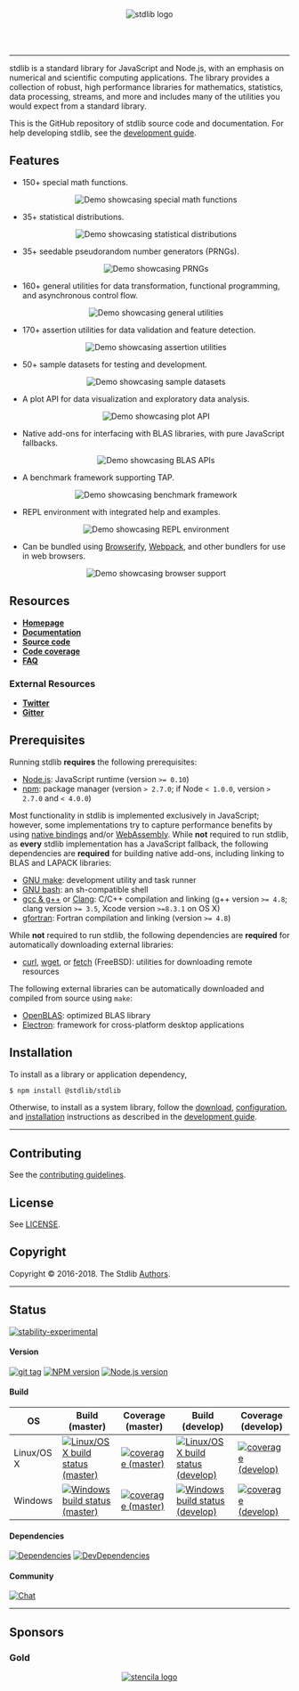 <!-- lint disable first-heading-level -->

<!-- Section to include assets such as the project logo, etc. Make sure to keep an empty line after the `section` element and another before the `/section` close. -->

<section class="banner">
    <div class="image" align="center">
        <br>
        <br>
        <img src="https://cdn.rawgit.com/stdlib-js/stdlib/9f7d30f089ecc458a8b836a75afab75caf5c0b36/docs/assets/logo_banner.svg" alt="stdlib logo">
        <br>
        <br>
        <br>
        <br>
    </div>
</section>

<!-- /.banner -->

* * *

<!-- Section to include introductory text. Make sure to keep an empty line after the intro `section` element and another before the `/section` close. -->

<section class="intro">

stdlib is a standard library for JavaScript and Node.js, with an emphasis on numerical and scientific computing applications. The library provides a collection of robust, high performance libraries for mathematics, statistics, data processing, streams, and more and includes many of the utilities you would expect from a standard library.

This is the GitHub repository of stdlib source code and documentation. For help developing stdlib, see the [development guide][stdlib-development].

## Features

-   150+ special math functions.

    <div class="image" align="center">
        <img src="https://cdn.rawgit.com/stdlib-js/stdlib/5c02c2975fc3542a4c5bc9bea67e9d4a0a3331a9/docs/assets/readme/base_special_math.gif" alt="Demo showcasing special math functions">
    </div>

-   35+ statistical distributions.

    <div class="image" align="center">
        <img src="https://cdn.rawgit.com/stdlib-js/stdlib/992f297dd8976eec53f662fa71a60985bd4ed339/docs/assets/readme/base_dists.gif" alt="Demo showcasing statistical distributions">
    </div>

-   35+ seedable pseudorandom number generators (PRNGs).

    <div class="image" align="center">
        <img src="https://cdn.rawgit.com/stdlib-js/stdlib/604585afe70f33f419a43d891f73c484b0a21126/docs/assets/readme/base_prngs.gif" alt="Demo showcasing PRNGs">
    </div>

-   160+ general utilities for data transformation, functional programming, and asynchronous control flow.

    <div class="image" align="center">
        <img src="https://cdn.rawgit.com/stdlib-js/stdlib/e6eeea31e49d6db1b6f57ae59d2988d4b427e285/docs/assets/readme/utils.png" alt="Demo showcasing general utilities">
    </div>

-   170+ assertion utilities for data validation and feature detection.

    <div class="image" align="center">
        <img src="https://cdn.rawgit.com/stdlib-js/stdlib/6970c8b4eb546a10712734d225c15863db9b2c92/docs/assets/readme/assert.png" alt="Demo showcasing assertion utilities">
    </div>

-   50+ sample datasets for testing and development.

    <div class="image" align="center">
        <img src="https://cdn.rawgit.com/stdlib-js/stdlib/cd0ec30ed9ecc776e30bd9c85d08d46c614c51c2/docs/assets/readme/datasets.gif" alt="Demo showcasing sample datasets">
    </div>

-   A plot API for data visualization and exploratory data analysis.

    <div class="image" align="center">
        <img src="https://cdn.rawgit.com/stdlib-js/stdlib/ae071998112225a6fb921605565ff767bc854c49/docs/assets/readme/plot.gif" alt="Demo showcasing plot API">
    </div>

-   Native add-ons for interfacing with BLAS libraries, with pure JavaScript fallbacks.

    <div class="image" align="center">
        <img src="https://cdn.rawgit.com/stdlib-js/stdlib/efede6af3ef957da08838903b0558441263adf85/docs/assets/readme/base_blas.png" alt="Demo showcasing BLAS APIs">
    </div>

-   A benchmark framework supporting TAP.

    <div class="image" align="center">
        <img src="https://cdn.rawgit.com/stdlib-js/stdlib/4833049f8d1895585bd51ec6fa97b8ca0d37c6fb/docs/assets/readme/benchmark.gif" alt="Demo showcasing benchmark framework">
    </div>

-   REPL environment with integrated help and examples.

    <div class="image" align="center">
        <img src="https://cdn.rawgit.com/stdlib-js/stdlib/3864ae6f86bbc215956c0e667d82d49a6eaca780/docs/assets/readme/repl.gif" alt="Demo showcasing REPL environment">
    </div>

-   Can be bundled using [Browserify][browserify], [Webpack][webpack], and other bundlers for use in web browsers.

    <div class="image" align="center">
        <img src="https://cdn.rawgit.com/stdlib-js/stdlib/e54894a93697653dda22d11cd0aec1ccb292b7b8/docs/assets/readme/bundled.png" alt="Demo showcasing browser support">
    </div>

## Resources

-   [**Homepage**][stdlib-homepage]
-   [**Documentation**][stdlib-documentation]
-   [**Source code**][stdlib-source]
-   [**Code coverage**][stdlib-code-coverage]
-   [**FAQ**][stdlib-faq]

### External Resources

-   [**Twitter**][stdlib-twitter]
-   [**Gitter**][stdlib-gitter]

## Prerequisites

Running stdlib **requires** the following prerequisites:

-   [Node.js][node-js]: JavaScript runtime (version `>= 0.10`)
-   [npm][npm]: package manager (version `> 2.7.0`; if Node `< 1.0.0`, version `> 2.7.0` and `< 4.0.0`)

Most functionality in stdlib is implemented exclusively in JavaScript; however, some implementations try to capture performance benefits by using [native bindings][node-js-add-ons] and/or [WebAssembly][webassembly]. While **not** required to run stdlib, as **every** stdlib implementation has a JavaScript fallback, the following dependencies are **required** for building native add-ons, including linking to BLAS and LAPACK libraries:

-   [GNU make][make]: development utility and task runner
-   [GNU bash][bash]: an sh-compatible shell
-   [gcc & g++][gcc] or [Clang][clang]: C/C++ compilation and linking (g++ version `>= 4.8`; clang version `>= 3.5`, Xcode version `>=8.3.1` on OS X)
-   [gfortran][gfortran]: Fortran compilation and linking (version `>= 4.8`)

While **not** required to run stdlib, the following dependencies are **required** for automatically downloading external libraries:

-   [curl][curl], [wget][wget], or [fetch][fetch] (FreeBSD): utilities for downloading remote resources

The following external libraries can be automatically downloaded and compiled from source using `make`:

-   [OpenBLAS][openblas]: optimized BLAS library
-   [Electron][electron]: framework for cross-platform desktop applications

## Installation

To install as a library or application dependency,

```bash
$ npm install @stdlib/stdlib
```

Otherwise, to install as a system library, follow the [download][stdlib-development], [configuration][stdlib-development], and [installation][stdlib-development] instructions as described in the [development guide][stdlib-development].

* * *

## Contributing

See the [contributing guidelines][stdlib-contributing].

## License

See [LICENSE][stdlib-license].

## Copyright

Copyright © 2016-2018. The Stdlib [Authors][stdlib-authors].

</section>

<!-- /.intro -->

<!-- Project badges. If badges are included, add a horizontal rule *before* the section. Make sure to keep an empty line after the `section` element and another before the `/section` close. -->

* * *

<section class="badges">

## Status

[![stability-experimental][stability-image]][stability-url]

#### Version

<!-- lint disable no-paragraph-content-indent -->

[![git tag][tag-image]][tag-url] [![NPM version][npm-image]][npm-url] [![Node.js version][node-image]][node-url]

<!-- lint enable no-paragraph-content-indent -->

#### Build

<!-- TODO: distinguish between Linux and Windows code coverage -->

<!-- lint disable table-pipe-alignment -->

| OS         | Build (master)                                                                           | Coverage (master)                                                  | Build (develop)                                                                             | Coverage (develop)                                                    |
| ---------- | ---------------------------------------------------------------------------------------- | ------------------------------------------------------------------ | ------------------------------------------------------------------------------------------- | --------------------------------------------------------------------- |
| Linux/OS X | [![Linux/OS X build status (master)][build-image-master]][build-url-master]              | [![coverage (master)][coverage-image-master]][coverage-url-master] | [![Linux/OS X build status (develop)][build-image-develop]][build-url-develop]              | [![coverage (develop)][coverage-image-develop]][coverage-url-develop] |
| Windows    | [![Windows build status (master)][windows-build-image-master]][windows-build-url-master] | [![coverage (master)][coverage-image-master]][coverage-url-master] | [![Windows build status (develop)][windows-build-image-develop]][windows-build-url-develop] | [![coverage (develop)][coverage-image-develop]][coverage-url-develop] |

<!-- lint enable table-pipe-alignment -->

#### Dependencies

<!-- lint disable no-paragraph-content-indent -->

[![Dependencies][dependencies-image]][dependencies-url] [![DevDependencies][dev-dependencies-image]][dev-dependencies-url]

<!-- lint enable no-paragraph-content-indent -->

#### Community

[![Chat][chat-image]][chat-url]

</section>

<!-- /.badges> -->

<!-- Project sponsors. If sponsors are included, add a horizontal rule *before* the section. Make sure to keep an empty line after the `section` element and another before the `/section` close. -->

* * *

<section class="sponsors">

## Sponsors

### Gold

<div class="image" align="center">
    <a href="https://stenci.la/"><img src="https://cdn.rawgit.com/stdlib-js/stdlib/b63028ca3da79b748bca6877c48abc4de664f002/docs/assets/sponsor_logo_stencila.png" alt="stencila logo"></a>
    <br>
</div>

</section>

<!-- /.sponsors -->

<!-- Section for all links. Make sure to keep an empty line after the `section` element and another before the `/section` close. -->

<section class="links">

[stability-image]: https://img.shields.io/badge/stability-experimental-orange.svg

[stability-url]: https://github.com/stdlib-js/stdlib

[npm-image]: https://img.shields.io/npm/v/@stdlib/stdlib.svg

[npm-url]: https://npmjs.org/package/@stdlib/stdlib

[tag-image]: https://img.shields.io/github/tag/stdlib-js/stdlib.svg

[tag-url]: https://github.com/stdlib-js/stdlib/tags

[node-image]: https://img.shields.io/node/v/@stdlib/stdlib.svg

[node-url]: https://github.com/@stdlib-js/stdlib

[build-image-master]: https://img.shields.io/travis/stdlib-js/stdlib/master.svg

[build-url-master]: https://travis-ci.org/stdlib-js/stdlib

[build-image-develop]: https://img.shields.io/travis/stdlib-js/stdlib/develop.svg

[build-url-develop]: https://travis-ci.org/stdlib-js/stdlib

<!-- FIXME: shields.io AppVeyor badges do not seem to work -->

[windows-build-image-master]: https://ci.appveyor.com/api/projects/status/github/stdlib-js/stdlib?branch=master&svg=true

[windows-build-url-master]: https://ci.appveyor.com/api/projects/status/github/stdlib-js/stdlib?branch=master&svg=true

[windows-build-image-develop]: https://ci.appveyor.com/api/projects/status/github/stdlib-js/stdlib?branch=develop&svg=true

[windows-build-url-develop]: https://ci.appveyor.com/api/projects/status/github/stdlib-js/stdlib?branch=develop&svg=true

[coverage-image-master]: https://img.shields.io/codecov/c/github/stdlib-js/stdlib/master.svg

[coverage-url-master]: https://codecov.io/github/stdlib-js/stdlib/branch/master

[coverage-image-develop]: https://img.shields.io/codecov/c/github/stdlib-js/stdlib/develop.svg

[coverage-url-develop]: https://codecov.io/github/stdlib-js/stdlib/branch/develop

[dependencies-image]: https://img.shields.io/david/stdlib-js/stdlib/develop.svg

[dependencies-url]: https://david-dm.org/stdlib-js/stdlib/develop

[dev-dependencies-image]: https://img.shields.io/david/dev/stdlib-js/stdlib/develop.svg

[dev-dependencies-url]: https://david-dm.org/stdlib-js/stdlib/develop#info=devDependencies

[chat-image]: https://img.shields.io/gitter/room/stdlib-js/stdlib.svg

[chat-url]: https://gitter.im/stdlib-js/stdlib/

[make]: https://www.gnu.org/software/make

[bash]: https://www.gnu.org/software/bash/

[curl]: http://curl.haxx.se/

[wget]: http://www.gnu.org/software/wget

[fetch]: http://www.freebsd.org/cgi/man.cgi?fetch%281%29

[node-js]: https://nodejs.org/en/

[npm]: https://www.npmjs.com/

[gcc]: http://gcc.gnu.org/

[clang]: http://clang.llvm.org/

[gfortran]: https://gcc.gnu.org/fortran/

[openblas]: https://github.com/xianyi/OpenBLAS

[electron]: https://electron.atom.io/

[webassembly]: http://webassembly.org/

[node-js-add-ons]: https://nodejs.org/api/addons.html

[browserify]: https://github.com/substack/node-browserify

[webpack]: https://webpack.js.org/

[stdlib-contributing]: https://github.com/stdlib-js/stdlib/blob/develop/CONTRIBUTING.md

[stdlib-development]: https://github.com/stdlib-js/stdlib/blob/develop/docs/development.md

[stdlib-authors]: https://github.com/stdlib-js/stdlib/graphs/contributors

[stdlib-license]: https://raw.githubusercontent.com/stdlib-js/stdlib/develop/LICENSE

[stdlib-homepage]: https://github.com/stdlib-js/stdlib

[stdlib-documentation]: https://github.com/stdlib-js/stdlib

[stdlib-faq]: https://github.com/stdlib-js/stdlib/blob/develop/FAQ.md

[stdlib-source]: https://github.com/stdlib-js/stdlib

[stdlib-code-coverage]: https://codecov.io/github/stdlib-js/stdlib/branch/develop

[stdlib-twitter]: https://twitter.com/stdlibjs

[stdlib-gitter]: https://gitter.im/stdlib-js/stdlib

</section>

<!-- /.links -->
